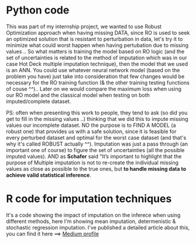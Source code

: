 #  Python code

This was part of my internship project, we wanted to use Robust Optimization approach when having missing DATA, since RO is used to seek an optimized solution that is resistant to perturbation in data, let's try it to minimize what could worst happen when having pertubation due to missing values .. So what matters is training the model based on RO logic (and the set of uncertainties is related to the method of imputation which was in our case Hot Deck multiple imputation technique), then the model that we used is an ANN. You could use whatever neural network model (based on the problem you have) just take into consideration that few changes would be necessary for the RO training function (& the other training testing functions of couse ^^).. Later on we would compare the maximum loss when using our RO model and the classical model when testing on both imputed/complete dataset.

PS: often when presenting this work to people, they tend to ask (so did you get to fill in the missing values ..) thinking that we did this to impute missing values our incomplete dataset. NO the purpose is to FIND A MODEL (a robust one) that provides us with a safe solution, since it is feasible for every perturbed dataset and optimal for the worst case dataset (and that's why it's called ROBUST actually ^^). Imputation was just a pass through (an important one of course) to figure the set of uncertainties (all the possible imputed values). AND as **Schafer** said "It’s important to highlight that the purpose of Multiple imputation is not to re-create the individual missing values as close as possible to the true ones, but **to handle missing data to achieve valid statistical inference**.

# R code for imputation techniques 
It's a code showing the impact of imputation on the inferece when using different methods, here I'm showing mean imputation, determenistic & stochastic regression imputation. I've published a detailed article about this, you can find it here ==> [Medium profile](https://medium.com/@hadik.imane)




